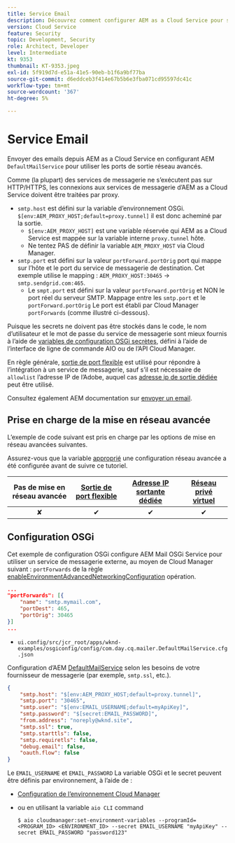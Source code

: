 ```yaml
---
title: Service Email
description: Découvrez comment configurer AEM as a Cloud Service pour se connecter à un service de messagerie à l’aide des ports de sortie.
version: Cloud Service
feature: Security
topic: Development, Security
role: Architect, Developer
level: Intermediate
kt: 9353
thumbnail: KT-9353.jpeg
exl-id: 5f919d7d-e51a-41e5-90eb-b1f6a9bf77ba
source-git-commit: d6eddceb3f414e67b5b6e3fba071cd95597dc41c
workflow-type: tm+mt
source-wordcount: '367'
ht-degree: 5%

---
```


# Service Email

Envoyer des emails depuis AEM as a Cloud Service en configurant AEM `DefaultMailService` pour utiliser les ports de sortie réseau avancés.

Comme (la plupart) des services de messagerie ne s’exécutent pas sur HTTP/HTTPS, les connexions aux services de messagerie d’AEM as a Cloud Service doivent être traitées par proxy.

+ `smtp.host` est défini sur la variable d’environnement OSGi. `$[env:AEM_PROXY_HOST;default=proxy.tunnel]` il est donc acheminé par la sortie.
   + `$[env:AEM_PROXY_HOST]` est une variable réservée qui AEM as a Cloud Service est mappée sur la variable interne `proxy.tunnel` hôte.
   + Ne tentez PAS de définir la variable `AEM_PROXY_HOST` via Cloud Manager.
+ `smtp.port` est défini sur la valeur `portForward.portOrig` port qui mappe sur l’hôte et le port du service de messagerie de destination. Cet exemple utilise le mapping : `AEM_PROXY_HOST:30465` → `smtp.sendgrid.com:465`.
   + Le `smpt.port` est défini sur la valeur `portForward.portOrig` et NON le port réel du serveur SMTP. Mappage entre les `smtp.port` et le `portForward.portOrig` Le port est établi par Cloud Manager `portForwards` (comme illustré ci-dessous).

Puisque les secrets ne doivent pas être stockés dans le code, le nom d’utilisateur et le mot de passe du service de messagerie sont mieux fournis à l’aide de [variables de configuration OSGi secrètes](https://experienceleague.adobe.com/docs/experience-manager-cloud-service/implementing/deploying/configuring-osgi.html#secret-configuration-values), défini à l’aide de l’interface de ligne de commande AIO ou de l’API Cloud Manager.

En règle générale, [sortie de port flexible](../flexible-port-egress.md) est utilisé pour répondre à l’intégration à un service de messagerie, sauf s’il est nécessaire de `allowlist` l’adresse IP de l’Adobe, auquel cas [adresse ip de sortie dédiée](../dedicated-egress-ip-address.md) peut être utilisé.

Consultez également AEM documentation sur [envoyer un email](https://experienceleague.adobe.com/docs/experience-manager-cloud-service/content/implementing/developing/development-guidelines.html?lang=fr#sending-email).

## Prise en charge de la mise en réseau avancée

L’exemple de code suivant est pris en charge par les options de mise en réseau avancées suivantes.

Assurez-vous que la variable [approprié](../advanced-networking.md#advanced-networking) une configuration réseau avancée a été configurée avant de suivre ce tutoriel.

| Pas de mise en réseau avancée | [Sortie de port flexible](../flexible-port-egress.md) | [Adresse IP sortante dédiée](../dedicated-egress-ip-address.md) | [Réseau privé virtuel](../vpn.md) |
|:-----:|:-----:|:------:|:---------:|
| ✘ | ✔ | ✔ | ✔ |

## Configuration OSGi

Cet exemple de configuration OSGi configure AEM Mail OSGi Service pour utiliser un service de messagerie externe, au moyen de Cloud Manager suivant : `portForwards` de la règle [enableEnvironmentAdvancedNetworkingConfiguration](https://www.adobe.io/experience-cloud/cloud-manager/reference/api/#operation/enableEnvironmentAdvancedNetworkingConfiguration) opération.

```json
...
"portForwards": [{
    "name": "smtp.mymail.com",
    "portDest": 465,
    "portOrig": 30465
}]
...
```

+ `ui.config/src/jcr_root/apps/wknd-examples/osgiconfig/config/com.day.cq.mailer.DefaultMailService.cfg.json`

Configuration d’AEM [DefaultMailService](https://experienceleague.adobe.com/docs/experience-manager-cloud-service/content/implementing/developing/development-guidelines.html#sending-email) selon les besoins de votre fournisseur de messagerie (par exemple, `smtp.ssl`, etc.).

```json
{
    "smtp.host": "$[env:AEM_PROXY_HOST;default=proxy.tunnel]",
    "smtp.port": "30465",
    "smtp.user": "$[env:EMAIL_USERNAME;default=myApiKey]",
    "smtp.password": "$[secret:EMAIL_PASSWORD]",
    "from.address": "noreply@wknd.site",
    "smtp.ssl": true,
    "smtp.starttls": false, 
    "smtp.requiretls": false,
    "debug.email": false,
    "oauth.flow": false
}
```

Le `EMAIL_USERNAME` et `EMAIL_PASSWORD` La variable OSGi et le secret peuvent être définis par environnement, à l’aide de :

+ [Configuration de l’environnement Cloud Manager](https://experienceleague.adobe.com/docs/experience-manager-cloud-service/content/implementing/using-cloud-manager/environment-variables.html)
+ ou en utilisant la variable `aio CLI` command

   ```shell
   $ aio cloudmanager:set-environment-variables --programId=<PROGRAM_ID> <ENVIRONMENT_ID> --secret EMAIL_USERNAME "myApiKey" --secret EMAIL_PASSWORD "password123"
   ```
